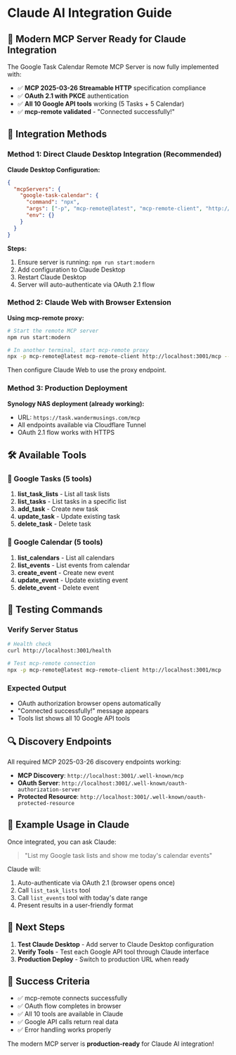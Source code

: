 # Claude AI Integration Guide

## 🎯 Modern MCP Server Ready for Claude Integration

The Google Task Calendar Remote MCP Server is now fully implemented with:
- ✅ **MCP 2025-03-26 Streamable HTTP** specification compliance
- ✅ **OAuth 2.1 with PKCE** authentication
- ✅ **All 10 Google API tools** working (5 Tasks + 5 Calendar)
- ✅ **mcp-remote validated** - "Connected successfully!"

## 🔗 Integration Methods

### Method 1: Direct Claude Desktop Integration (Recommended)

**Claude Desktop Configuration:**
```json
{
  "mcpServers": {
    "google-task-calendar": {
      "command": "npx",
      "args": ["-p", "mcp-remote@latest", "mcp-remote-client", "http://localhost:3001/mcp"],
      "env": {}
    }
  }
}
```

**Steps:**
1. Ensure server is running: `npm run start:modern`
2. Add configuration to Claude Desktop
3. Restart Claude Desktop
4. Server will auto-authenticate via OAuth 2.1 flow

### Method 2: Claude Web with Browser Extension

**Using mcp-remote proxy:**
```bash
# Start the remote MCP server
npm run start:modern

# In another terminal, start mcp-remote proxy
npx -p mcp-remote@latest mcp-remote-client http://localhost:3001/mcp --proxy
```

Then configure Claude Web to use the proxy endpoint.

### Method 3: Production Deployment

**Synology NAS deployment (already working):**
- URL: `https://task.wandermusings.com/mcp`
- All endpoints available via Cloudflare Tunnel
- OAuth 2.1 flow works with HTTPS

## 🛠️ Available Tools

### 📝 Google Tasks (5 tools)
1. **list_task_lists** - List all task lists
2. **list_tasks** - List tasks in a specific list
3. **add_task** - Create new task
4. **update_task** - Update existing task  
5. **delete_task** - Delete task

### 📅 Google Calendar (5 tools)
1. **list_calendars** - List all calendars
2. **list_events** - List events from calendar
3. **create_event** - Create new event
4. **update_event** - Update existing event
5. **delete_event** - Delete event

## 🧪 Testing Commands

### Verify Server Status
```bash
# Health check
curl http://localhost:3001/health

# Test mcp-remote connection
npx -p mcp-remote@latest mcp-remote-client http://localhost:3001/mcp
```

### Expected Output
- OAuth authorization browser opens automatically
- "Connected successfully!" message appears
- Tools list shows all 10 Google API tools

## 🔍 Discovery Endpoints

All required MCP 2025-03-26 discovery endpoints working:

- **MCP Discovery**: `http://localhost:3001/.well-known/mcp`
- **OAuth Server**: `http://localhost:3001/.well-known/oauth-authorization-server`  
- **Protected Resource**: `http://localhost:3001/.well-known/oauth-protected-resource`

## 🎯 Example Usage in Claude

Once integrated, you can ask Claude:

> "List my Google task lists and show me today's calendar events"

Claude will:
1. Auto-authenticate via OAuth 2.1 (browser opens once)
2. Call `list_task_lists` tool
3. Call `list_events` tool with today's date range
4. Present results in a user-friendly format

## 🚀 Next Steps

1. **Test Claude Desktop** - Add server to Claude Desktop configuration
2. **Verify Tools** - Test each Google API tool through Claude interface
3. **Production Deploy** - Switch to production URL when ready

## 🎉 Success Criteria

- ✅ mcp-remote connects successfully
- ✅ OAuth flow completes in browser
- ✅ All 10 tools are available in Claude
- ✅ Google API calls return real data
- ✅ Error handling works properly

The modern MCP server is **production-ready** for Claude AI integration!